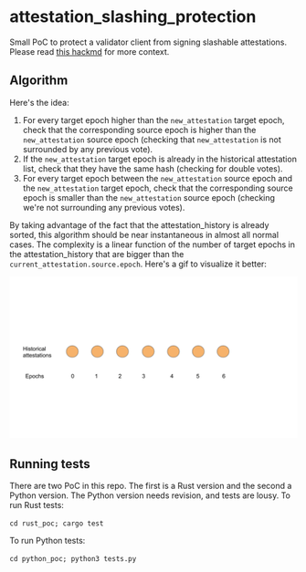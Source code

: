 # attestation_slashing_protection
Small PoC to protect a validator client from signing slashable attestations. Please read [this hackmd](https://hackmd.io/u8MTIe5IRmybzVz38-sGdQ) for more context.

## Algorithm
Here's the idea:
  1. For every target epoch higher than the `new_attestation` target epoch, check that the corresponding source epoch is higher than the `new_attestation` source epoch (checking that `new_attestation` is not surrounded by any previous vote).
  2. If the `new_attestation` target epoch is already in the historical attestation list, check that they have the same hash (checking for double votes).
  3. For every target epoch between the `new_attestation` source epoch and the `new_attestation` target epoch, check that the corresponding source epoch is smaller than the `new_attestation` source epoch (checking we're not surrounding any previous votes).


By taking advantage of the fact that the attestation_history is already sorted, this algorithm should be near instantaneous in almost all normal cases. The complexity is a linear function of the number of target epochs in the attestation_history that are bigger than the `current_attestation.source.epoch`.
Here's a gif to visualize it better:

![](attestation_algorithm.gif)


## Running tests
There are two PoC in this repo. The first is a Rust version and the second a Python version.
The Python version needs revision, and tests are lousy.
To run Rust tests:

`cd rust_poc; cargo test`

To run Python tests:

`cd python_poc; python3 tests.py`
